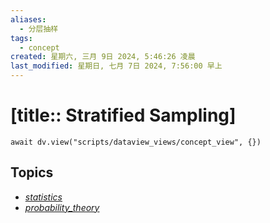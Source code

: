 ```yaml
---
aliases:
  - 分层抽样
tags:
  - concept
created: 星期六, 三月 9日 2024, 5:46:26 凌晨
last_modified: 星期日, 七月 7日 2024, 7:56:00 早上
---
```


# [title:: Stratified Sampling]

```dataviewjs
await dv.view("scripts/dataview_views/concept_view", {})
```

## Topics

- [_statistics_](_statistics_.md)
- [_probability_theory_](_probability_theory_.md)
